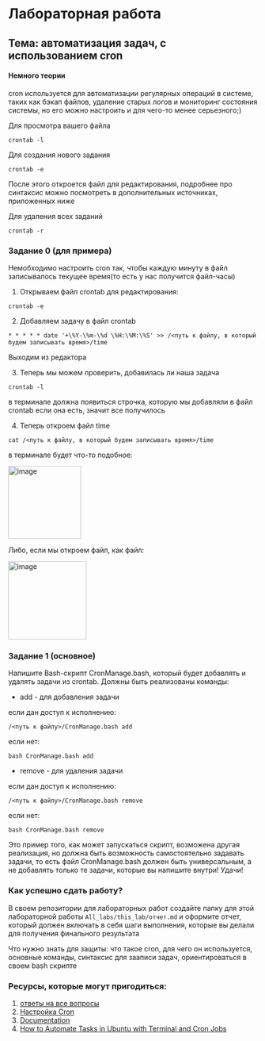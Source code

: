 # Лабораторная работа 
## Тема: автоматизация задач, с использованием cron
#### Немного теории
cron используется для автоматизации регулярных операций в системе, таких как бэкап файлов, удаление старых логов и мониторинг состояния системы, но его можно настроить 
и для чего-то менее серьезного;)

Для просмотра вашего файла 
```
crontab -l
```
Для создания нового задания
```
crontab -e
```
После этого откроется файл для редактирования, подробнее про синтаксис можно посмотреть в дополнительных источниках, приложенных ниже

Для удаления всех заданий 
```
crontab -r
```

### Задание 0 (для примера) 
Немобходимо настроить cron так, чтобы каждую минуту в файл записывалось текущее время(то есть у нас получится файл-часы) 

1. Открываем файл crontab для редактирования:
```
crontab -e
```
2. Добавляем задачу в файл crontab
```
* * * * * date '+\%Y-\%m-\%d \%H:\%M:\%S' >> /<путь к файлу, в который будем записывать время>/time
```
Выходим из редактора

3. Теперь мы можем проверить, добавилась ли наша задача
```
crontab -l
```
в терминале должна появиться строчка, которую мы добавляли в файл crontab
если она есть, значит все получилось

4. Теперь откроем файл time
```
cat /<путь к файлу, в который будем записывать время>/time
```
в терминале будет что-то подобное:

<img width="147" alt="image" src="https://github.com/user-attachments/assets/ec3dc557-d6ed-4a55-96e9-a31c4feedc82" />

Либо, если мы откроем файл, как файл:

<img width="158" alt="image" src="https://github.com/user-attachments/assets/e2a038ba-4ae6-43e7-9ab7-92def56a4f9c" />


### Задание 1 (основное)
Напишите Bash-скрипт CronManage.bash, который будет добавлять и удалять задачи из crontab. Должны быть реализованы команды:
- add - для добавления задачи

если дан доступ к исполнению:
```
/<путь к файлу>/CronManage.bash add 
```

если нет:
```
bash CronManage.bash add
```
- remove - для удаления задачи

если дан доступ к исполнению:
```
/<путь к файлу>/CronManage.bash remove
```

если нет:
```
bash CronManage.bash remove
```
Это пример того, как может запускаться скрипт, возможена другая реализация,
но должна быть возможность самостоятельно задавать задачи, 
то есть файл CronManage.bash должен быть универсальным, а не добавлять только те задачи, которые вы напишите внутри!
Удачи!


### Как успешно сдать работу?
В своем репозитории для лабораторных работ создайте папку для этой лабораторной работы ```All_labs/this_lab/отчет.md``` и оформите отчет, который должен включать в себя
шаги выполнения, которые вы делали для получения финального результата

Что нужно знать для защиты: 
что такое cron, для чего он используется, основные команды, синтаксис для зааписи задач, ориентироваться в своем bash скрипте

### Ресурсы, которые могут пригодиться:
1) [ответы на все вопросы](https://www.google.ru/)
2) [Настройка Cron](https://losst.pro/nastrojka-cron)
3) [Documentation](https://rockylinux-docs.vercel.app/de/guides/automation/cron_jobs_howto/)
4) [How to Automate Tasks in Ubuntu with Terminal and Cron Jobs](https://medium.com/@AlexanderObregon/how-to-automate-tasks-in-ubuntu-with-terminal-and-cron-jobs-51897a5c2918)

